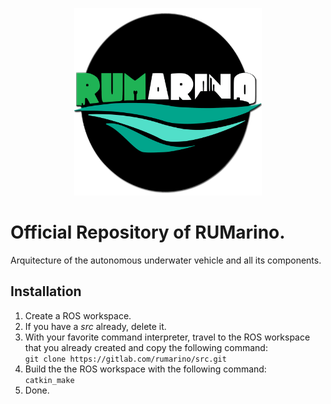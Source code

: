 <p align="center">
<img width="300" height="300" src ="Logo-RUMarino.png" alt="Logo RUMarino"/>
</p>

# Official Repository of RUMarino.

Arquitecture of the autonomous underwater vehicle and all its components.

## Installation

1. Create a ROS workspace.
2. If you have a *src* already, delete it.
3. With your favorite command interpreter, travel to the ROS workspace that you already created and copy the following command:    
`git clone https://gitlab.com/rumarino/src.git`
4. Build the the ROS workspace with the following command:   
`catkin_make`
5. Done.